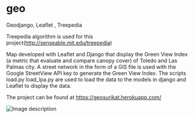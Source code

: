 # geo
Geodjango, Leaflet , Treepedia 

Treepedia algorithm is used for this project(http://senseable.mit.edu/treepedia)

Map developed with Leaflet and Django that display the Green View Index (a metric that evaluate and compare canopy cover) of Toledo and Las Palmas city.
A street network in the form of a GIS file is used with the Google StreetView API key to generate the Green View Index.
The scripts load.py load_lpa.py are used to load the data to the models in django and Leaflet to display the data.

The project can be found at https://geosurikat.herokuapp.com/

![Image description](https://elenacube.s3-eu-west-1.amazonaws.com/abril/geo.png
)
